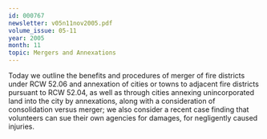 ```yaml
---
id: 000767
newsletter: v05n11nov2005.pdf
volume_issue: 05-11
year: 2005
month: 11
topic: Mergers and Annexations
---
```


Today we outline the benefits and procedures of merger of fire districts under RCW 52.06 and annexation of cities or towns to adjacent fire districts pursuant to RCW 52.04, as well as through cities annexing unincorporated land into the city by annexations, along with a consideration of consolidation versus merger; we also consider a recent case finding that volunteers can sue their own agencies for damages, for negligently caused injuries.